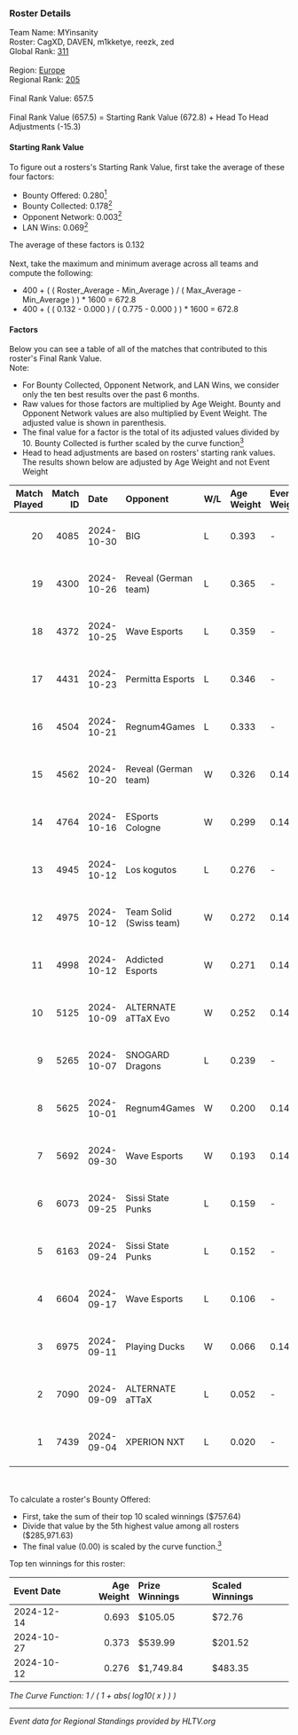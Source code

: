 ### Roster Details<br />
Team Name: MYinsanity<br />
Roster: CagXD, DAVEN, m1kketye, reezk, zed<br />
Global Rank: [311](../../standings_global_2025_02_28.md)<br />
<br />
Region: [Europe]( ../../standings_europe_2025_02_28.md)<br />
Regional Rank: [205]( ../../standings_europe_2025_02_28.md)<br />
<br />
Final Rank Value:  657.5<br />
<br />
Final Rank Value (657.5) = Starting Rank Value (672.8) + Head To Head Adjustments (-15.3)<br />

#### Starting Rank Value<br />
To figure out a rosters's Starting Rank Value, first take the average of these four factors:<br />
- Bounty Offered: 0.280[<sup>1</sup>](#table2)
- Bounty Collected: 0.178[<sup>2</sup>](#table1)
- Opponent Network: 0.003[<sup>2</sup>](#table1)
- LAN Wins: 0.069[<sup>2</sup>](#table1)

The average of these factors is 0.132<br />
<br />
Next, take the maximum and minimum average across all teams and compute the following:<br />
- 400 + ( ( Roster_Average - Min_Average ) / ( Max_Average - Min_Average ) ) * 1600 = 672.8
- 400 + ( ( 0.132 - 0.000 ) / ( 0.775 - 0.000 ) ) * 1600 = 672.8


#### Factors<br />
Below you can see a table of all of the matches that contributed to this roster's Final Rank Value.<br />
Note:<br />

- For Bounty Collected, Opponent Network, and LAN Wins, we consider only the ten best results over the past 6 months.
- Raw values for those factors are multiplied by Age Weight. Bounty and Opponent Network values are also multiplied by Event Weight. The adjusted value is shown in parenthesis.
- The final value for a factor is the total of its adjusted values divided by 10. Bounty Collected is further scaled by the curve function[<sup>3</sup>](#curveFunction)
- Head to head adjustments are based on rosters' starting rank values. The results shown below are adjusted by Age Weight and not Event Weight
<span id="table1"></span><br />


| Match Played | Match ID | Date       | Opponent                | W/L | Age Weight | Event Weight | Bounty Collected | Opponent Network | LAN Wins  | H2H Adj. | Roster                             |
| -: | -: | :- | :- | :- | :- | :- | :- | :- | :- | -: | :- |
|           20 |     4085 | 2024-10-30 | BIG                     | L   | 0.393      | -            | -                | -                | -         |    -0.14 | CagXD, DAVEN, m1kketye, reezk, zed |
|           19 |     4300 | 2024-10-26 | Reveal (German team)    | L   | 0.365      | -            | -                | -                | -         |    -5.87 | CagXD, DAVEN, m1kketye, reezk, zed |
|           18 |     4372 | 2024-10-25 | Wave Esports            | L   | 0.359      | -            | -                | -                | -         |    -6.00 | CagXD, DAVEN, m1kketye, reezk, zed |
|           17 |     4431 | 2024-10-23 | Permitta Esports        | L   | 0.346      | -            | -                | -                | -         |    -3.99 | CagXD, DAVEN, m1kketye, reezk, zed |
|           16 |     4504 | 2024-10-21 | Regnum4Games            | L   | 0.333      | -            | -                | -                | -         |    -5.85 | CagXD, DAVEN, m1kketye, reezk, zed |
|           15 |     4562 | 2024-10-20 | Reveal (German team)    | W   | 0.326      | 0.143        | 0.001 (0.000)    | 0.209 (0.010)    | 0 (0.000) |     4.91 | CagXD, DAVEN, m1kketye, reezk, zed |
|           14 |     4764 | 2024-10-16 | ESports Cologne         | W   | 0.299      | 0.143        | 0.000 (0.000)    | 0.019 (0.001)    | 0 (0.000) |     2.31 | CagXD, DAVEN, m1kketye, reezk, zed |
|           13 |     4945 | 2024-10-12 | Los kogutos             | L   | 0.276      | -            | -                | -                | -         |    -1.04 | CagXD, DAVEN, m1kketye, reezk, zed |
|           12 |     4975 | 2024-10-12 | Team Solid (Swiss team) | W   | 0.272      | 0.143        | 0.000 (0.000)    | 0.014 (0.001)    | 1 (0.272) |     1.70 | CagXD, DAVEN, m1kketye, reezk, zed |
|           11 |     4998 | 2024-10-12 | Addicted Esports        | W   | 0.271      | 0.143        | 0.000 (0.000)    | 0.000 (0.000)    | 1 (0.271) |     1.53 | CagXD, DAVEN, m1kketye, reezk, zed |
|           10 |     5125 | 2024-10-09 | ALTERNATE aTTaX Evo     | W   | 0.252      | 0.143        | 0.001 (0.000)    | 0.200 (0.007)    | 0 (0.000) |     3.64 | CagXD, DAVEN, m1kketye, reezk, zed |
|            9 |     5265 | 2024-10-07 | SNOGARD Dragons         | L   | 0.239      | -            | -                | -                | -         |    -4.47 | CagXD, DAVEN, m1kketye, reezk, zed |
|            8 |     5625 | 2024-10-01 | Regnum4Games            | W   | 0.200      | 0.143        | 0.003 (0.000)    | 0.125 (0.004)    | 0 (0.000) |     2.89 | CagXD, DAVEN, m1kketye, reezk, zed |
|            7 |     5692 | 2024-09-30 | Wave Esports            | W   | 0.193      | 0.143        | 0.002 (0.000)    | 0.123 (0.003)    | 0 (0.000) |     2.83 | CagXD, DAVEN, m1kketye, reezk, zed |
|            6 |     6073 | 2024-09-25 | Sissi State Punks       | L   | 0.159      | -            | -                | -                | -         |    -2.92 | CagXD, DAVEN, m1kketye, reezk, zed |
|            5 |     6163 | 2024-09-24 | Sissi State Punks       | L   | 0.152      | -            | -                | -                | -         |    -2.83 | CagXD, DAVEN, m1kketye, reezk, zed |
|            4 |     6604 | 2024-09-17 | Wave Esports            | L   | 0.106      | -            | -                | -                | -         |    -1.82 | CagXD, DAVEN, m1kketye, reezk, zed |
|            3 |     6975 | 2024-09-11 | Playing Ducks           | W   | 0.066      | 0.143        | 0.000 (0.000)    | 0.000 (0.000)    | 0 (0.000) |     0.37 | CagXD, DAVEN, m1kketye, reezk, zed |
|            2 |     7090 | 2024-09-09 | ALTERNATE aTTaX         | L   | 0.052      | -            | -                | -                | -         |    -0.24 | CagXD, DAVEN, m1kketye, reezk, zed |
|            1 |     7439 | 2024-09-04 | XPERION NXT             | L   | 0.020      | -            | -                | -                | -         |    -0.32 | CagXD, DAVEN, m1kketye, reezk, zed |

<br />
<span id="table2"></span><br />
To calculate a roster's Bounty Offered:<br />

- First, take the sum of their top 10 scaled winnings ($757.64)
- Divide that value by the 5th highest value among all rosters ($285,971.63)
- The final value (0.00) is scaled by the curve function.[<sup>3</sup>](#curveFunction)

Top ten winnings for this roster:<br />

| Event Date | Age Weight | Prize Winnings | Scaled Winnings |
| :- | -: | :- | :- |
| 2024-12-14 |      0.693 | $105.05        | $72.76          |
| 2024-10-27 |      0.373 | $539.99        | $201.52         |
| 2024-10-12 |      0.276 | $1,749.84      | $483.35         |


<span id="curveFunction"></span>_The Curve Function: 1 / ( 1 + abs( log10( x ) ) )_<br />

---
_Event data for Regional Standings provided by HLTV.org_<br />
